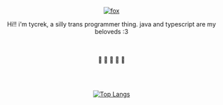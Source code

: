 <div align="center">

[![fox](https://i.tycrek.dev/cute-fox)](https://sylvie.lgbt)

Hi!! i'm tycrek, a silly trans programmer thing. java and typescript are my beloveds :3

<br><br>
🩵 🩷 🤍 🩷 🩵

<br><br>

[![Top Langs]][stats repo]

</div>

[Top Langs]: https://github-readme-stats.vercel.app/api/top-langs/?username=tycrek&langs_count=10&layout=compact&theme=catppuccin_mocha&hide_border=true&card_width=446
[stats repo]: https://github.com/anuraghazra/github-readme-stats
